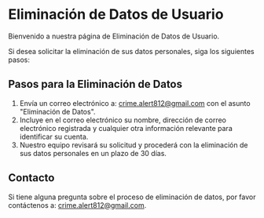# Eliminación de Datos de Usuario

Bienvenido a nuestra página de Eliminación de Datos de Usuario.

Si desea solicitar la eliminación de sus datos personales, siga los siguientes pasos:

## Pasos para la Eliminación de Datos

1. Envía un correo electrónico a: [crime.alert812@gmail.com](mailto:crime.alert812@gmail.com) con el asunto "Eliminación de Datos".
2. Incluye en el correo electrónico su nombre, dirección de correo electrónico registrada y cualquier otra información relevante para identificar su cuenta.
3. Nuestro equipo revisará su solicitud y procederá con la eliminación de sus datos personales en un plazo de 30 días.

## Contacto

Si tiene alguna pregunta sobre el proceso de eliminación de datos, por favor contáctenos a: [crime.alert812@gmail.com](mailto:crime.alert812@gmail.com).
